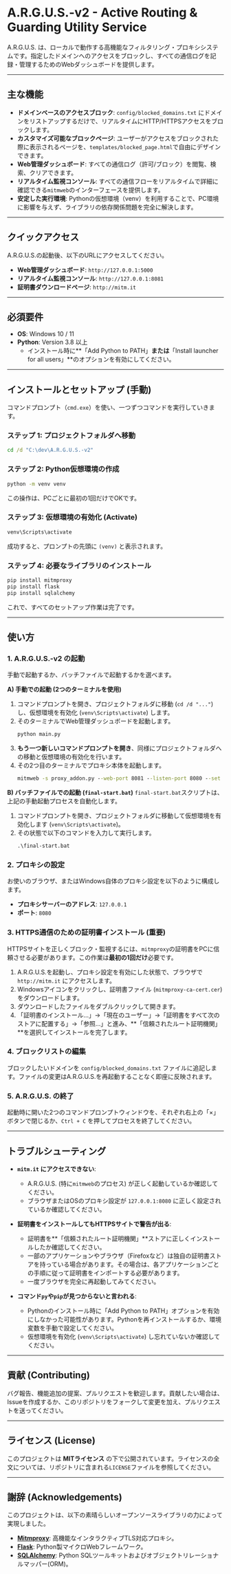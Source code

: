 # A.R.G.U.S.-v2 - Active Routing & Guarding Utility Service

A.R.G.U.S. は、ローカルで動作する高機能なフィルタリング・プロキシシステムです。指定したドメインへのアクセスをブロックし、すべての通信ログを記録・管理するためのWebダッシュボードを提供します。

---

## 主な機能

-   **ドメインベースのアクセスブロック**: `config/blocked_domains.txt` にドメインをリストアップするだけで、リアルタイムにHTTP/HTTPSアクセスをブロックします。
-   **カスタマイズ可能なブロックページ**: ユーザーがアクセスをブロックされた際に表示されるページを、`templates/blocked_page.html`で自由にデザインできます。
-   **Web管理ダッシュボード**: すべての通信ログ（許可/ブロック）を閲覧、検索、クリアできます。
-   **リアルタイム監視コンソール**: すべての通信フローをリアルタイムで詳細に確認できる`mitmweb`のインターフェースを提供します。
-   **安定した実行環境**: Pythonの仮想環境（venv）を利用することで、PC環境に影響を与えず、ライブラリの依存関係問題を完全に解決します。

---

## クイックアクセス

A.R.G.U.S.の起動後、以下のURLにアクセスしてください。

-   **Web管理ダッシュボード**: `http://127.0.0.1:5000`
-   **リアルタイム監視コンソール**: `http://127.0.0.1:8081`
-   **証明書ダウンロードページ**: `http://mitm.it`

---

## 必須要件

-   **OS**: Windows 10 / 11
-   **Python**: Version 3.8 以上
    -   インストール時に**「Add Python to PATH」**または**「Install launcher for all users」**のオプションを有効にしてください。

---

## インストールとセットアップ (手動)

コマンドプロンプト（`cmd.exe`）を使い、一つずつコマンドを実行していきます。

### ステップ 1: プロジェクトフォルダへ移動
```cmd  
cd /d "C:\dev\A.R.G.U.S.-v2"  
```

### ステップ 2: Python仮想環境の作成
```cmd  
python -m venv venv 
```
この操作は、PCごとに最初の1回だけでOKです。

### ステップ 3: 仮想環境の有効化 (Activate)
```cmd  
venv\Scripts\activate  
```
成功すると、プロンプトの先頭に `(venv)` と表示されます。

### ステップ 4: 必要なライブラリのインストール
```cmd  
pip install mitmproxy
pip install flask
pip install sqlalchemy  
```
これで、すべてのセットアップ作業は完了です。

---

## 使い方

### 1. A.R.G.U.S.-v2 の起動

手動で起動するか、バッチファイルで起動するかを選べます。

**A) 手動での起動 (2つのターミナルを使用)**
1.  コマンドプロンプトを開き、プロジェクトフォルダに移動 (`cd /d "..."`) し、仮想環境を有効化 (`venv\Scripts\activate`) します。
2.  そのターミナルでWeb管理ダッシュボードを起動します。
    ```cmd  
    python main.py  
    ```
3.  **もう一つ新しいコマンドプロンプトを開き**、同様にプロジェクトフォルダへの移動と仮想環境の有効化を行います。
4.  その2つ目のターミナルでプロキシ本体を起動します。
    ```cmd  
    mitmweb -s proxy_addon.py --web-port 8081 --listen-port 8080 --set block_global=false  
    ```

**B) バッチファイルでの起動 (`final-start.bat`)**
`final-start.bat`スクリプトは、上記の手動起動プロセスを自動化します。
1.  コマンドプロンプトを開き、プロジェクトフォルダに移動して仮想環境を有効化します (`venv\Scripts\activate`)。
2.  その状態で以下のコマンドを入力して実行します。
    ```cmd  
    .\final-start.bat 
    ```

### 2. プロキシの設定

お使いのブラウザ、またはWindows自体のプロキシ設定を以下のように構成します。

-   **プロキシサーバーのアドレス**: `127.0.0.1`
-   **ポート**: `8080`

### 3. HTTPS通信のための証明書インストール (重要)

HTTPSサイトを正しくブロック・監視するには、`mitmproxy`の証明書をPCに信頼させる必要があります。この作業は**最初の1回だけ**必要です。

1.  A.R.G.U.S.を起動し、プロキシ設定を有効にした状態で、ブラウザで `http://mitm.it` にアクセスします。
2.  Windowsアイコンをクリックし、証明書ファイル (`mitmproxy-ca-cert.cer`) をダウンロードします。
3.  ダウンロードしたファイルをダブルクリックして開きます。
4.  「証明書のインストール...」→「現在のユーザー」→「証明書をすべて次のストアに配置する」→「参照...」と進み、**「信頼されたルート証明機関」**を選択してインストールを完了します。

### 4. ブロックリストの編集

ブロックしたいドメインを `config/blocked_domains.txt` ファイルに追記します。ファイルの変更はA.R.G.U.S.を再起動することなく即座に反映されます。

### 5. A.R.G.U.S. の終了

起動時に開いた2つのコマンドプロンプトウィンドウを、それぞれ右上の「×」ボタンで閉じるか、`Ctrl + C` を押してプロセスを終了してください。

---

## トラブルシューティング

-   **`mitm.it` にアクセスできない**:
    -   A.R.G.U.S. (特に`mitmweb`のプロセス) が正しく起動しているか確認してください。
    -   ブラウザまたはOSのプロキシ設定が `127.0.0.1:8080` に正しく設定されているか確認してください。

-   **証明書をインストールしてもHTTPSサイトで警告が出る**:
    -   証明書を**「信頼されたルート証明機関」**ストアに正しくインストールしたか確認してください。
    -   一部のアプリケーションやブラウザ（Firefoxなど）は独自の証明書ストアを持っている場合があります。その場合は、各アプリケーションごとの手順に従って証明書をインポートする必要があります。
    -   一度ブラウザを完全に再起動してみてください。

-   **コマンド`py`や`pip`が見つからないと言われる**:
    -   Pythonのインストール時に「Add Python to PATH」オプションを有効にしなかった可能性があります。Pythonを再インストールするか、環境変数を手動で設定してください。
    -   仮想環境を有効化 (`venv\Scripts\activate`) し忘れていないか確認してください。

---

## 貢献 (Contributing)

バグ報告、機能追加の提案、プルリクエストを歓迎します。貢献したい場合は、Issueを作成するか、このリポジトリをフォークして変更を加え、プルリクエストを送ってください。

---

## ライセンス (License)

このプロジェクトは **MITライセンス** の下で公開されています。ライセンスの全文については、リポジトリに含まれる`LICENSE`ファイルを参照してください。

---

## 謝辞 (Acknowledgements)

このプロジェクトは、以下の素晴らしいオープンソースライブラリの力によって実現しました。

-   [**Mitmproxy**](https://mitmproxy.org/): 高機能なインタラクティブTLS対応プロキシ。
-   [**Flask**](https://flask.palletsprojects.com/): Python製マイクロWebフレームワーク。
-   [**SQLAlchemy**](https://www.sqlalchemy.org/): Python SQLツールキットおよびオブジェクトリレーショナルマッパー(ORM)。
